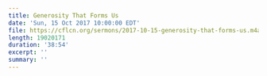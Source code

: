 ```yaml
---
title: Generosity That Forms Us
date: 'Sun, 15 Oct 2017 10:00:00 EDT'
file: https://cflcn.org/sermons/2017-10-15-generosity-that-forms-us.m4a
length: 19020171
duration: '38:54'
excerpt: ''
summary: ''
---
```


